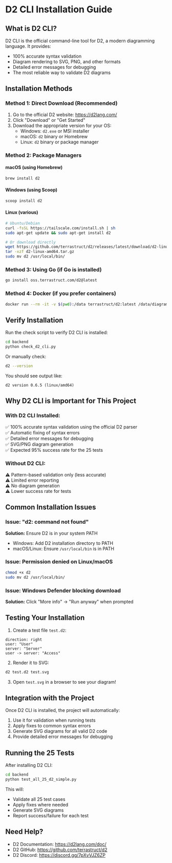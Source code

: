 # D2 CLI Installation Guide

## What is D2 CLI?

D2 CLI is the official command-line tool for D2, a modern diagramming language. It provides:
- 100% accurate syntax validation
- Diagram rendering to SVG, PNG, and other formats
- Detailed error messages for debugging
- The most reliable way to validate D2 diagrams

## Installation Methods

### Method 1: Direct Download (Recommended)

1. Go to the official D2 website: https://d2lang.com/
2. Click "Download" or "Get Started"
3. Download the appropriate version for your OS:
   - Windows: `d2.exe` or MSI installer
   - macOS: `d2` binary or Homebrew
   - Linux: `d2` binary or package manager

### Method 2: Package Managers

#### macOS (using Homebrew)
```bash
brew install d2
```

#### Windows (using Scoop)
```bash
scoop install d2
```

#### Linux (various)
```bash
# Ubuntu/Debian
curl -fsSL https://tailscale.com/install.sh | sh
sudo apt-get update && sudo apt-get install d2

# Or download directly
wget https://github.com/terrastruct/d2/releases/latest/download/d2-linux-amd64.tar.gz
tar -xzf d2-linux-amd64.tar.gz
sudo mv d2 /usr/local/bin/
```

### Method 3: Using Go (if Go is installed)

```bash
go install oss.terrastruct.com/d2@latest
```

### Method 4: Docker (if you prefer containers)

```bash
docker run --rm -it -v $(pwd):/data terrastruct/d2:latest /data/diagram.d2
```

## Verify Installation

Run the check script to verify D2 CLI is installed:

```bash
cd backend
python check_d2_cli.py
```

Or manually check:

```bash
d2 --version
```

You should see output like:
```
d2 version 0.6.5 (linux/amd64)
```

## Why D2 CLI is Important for This Project

### With D2 CLI Installed:
✅ 100% accurate syntax validation using the official D2 parser  
✅ Automatic fixing of syntax errors  
✅ Detailed error messages for debugging  
✅ SVG/PNG diagram generation  
✅ Expected 95% success rate for the 25 tests  

### Without D2 CLI:
⚠️ Pattern-based validation only (less accurate)  
⚠️ Limited error reporting  
⚠️ No diagram generation  
⚠️ Lower success rate for tests  

## Common Installation Issues

### Issue: "d2: command not found"
**Solution:** Ensure D2 is in your system PATH
- Windows: Add D2 installation directory to PATH
- macOS/Linux: Ensure `/usr/local/bin` is in PATH

### Issue: Permission denied on Linux/macOS
```bash
chmod +x d2
sudo mv d2 /usr/local/bin/
```

### Issue: Windows Defender blocking download
**Solution:** Click "More info" → "Run anyway" when prompted

## Testing Your Installation

1. Create a test file `test.d2`:
```d2
direction: right
user: "User"
server: "Server"
user -> server: "Access"
```

2. Render it to SVG:
```bash
d2 test.d2 test.svg
```

3. Open `test.svg` in a browser to see your diagram!

## Integration with the Project

Once D2 CLI is installed, the project will automatically:
1. Use it for validation when running tests
2. Apply fixes to common syntax errors
3. Generate SVG diagrams for all valid D2 code
4. Provide detailed error messages for debugging

## Running the 25 Tests

After installing D2 CLI:

```bash
cd backend
python test_all_25_d2_simple.py
```

This will:
- Validate all 25 test cases
- Apply fixes where needed
- Generate SVG diagrams
- Report success/failure for each test

## Need Help?

- D2 Documentation: https://d2lang.com/doc/
- D2 GitHub: https://github.com/terrastruct/d2
- D2 Discord: https://discord.gg/7pXvVJZ6ZP